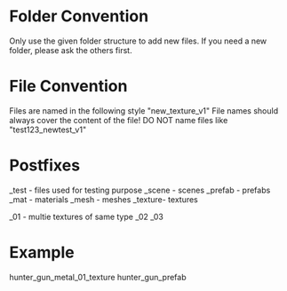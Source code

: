 # Folder Convention
Only use the given folder structure to add new files. If you need a new folder, please ask the others first. 

# File Convention
Files are named in the following style "new_texture_v1" 
File names should always cover the content of the file! DO NOT name files like "test123_newtest_v1" 

# Postfixes 
_test 	- files used for testing purpose
_scene 	- scenes 
_prefab - prefabs 
_mat 	- materials 
_mesh	- meshes 
_texture- textures 

_01 - multie textures of same type 
_02
_03


# Example
hunter_gun_metal_01_texture
hunter_gun_prefab